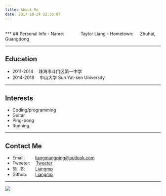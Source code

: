 ```yaml
---
title: About Me
date: 2017-10-24 22:39:07
---
```


</br>
***
## Personal Info
- Name: &nbsp;&emsp;&emsp;&emsp; Taylor Liang
- Hometown: &emsp; Zhuhai, Guangdong

***

## Education
- 2011-2014&nbsp;&emsp;珠海市斗门区第一中学
- 2014-2018&nbsp;&emsp;中山大学&nbsp;Sun Yat-sen University

***
## Interests
- Coding/programming
- Guitar
- Ping-pong
- Running
***
## Contact Me
- Email: &nbsp;&nbsp;&nbsp; &emsp;liangmangping@outlook.com
- Tweeter: &emsp;[Tweeter](https://twitter.com/liangmanping)
- 简&nbsp;&nbsp;书: &nbsp;&nbsp;&nbsp; &emsp;[Liangmp](http://www.jianshu.com/u/fd9fbe96c3c2)
- Github: &nbsp; &emsp;[Liangmp](https://github.com/Liangmp/)
***
![](about/index/about.jpg)